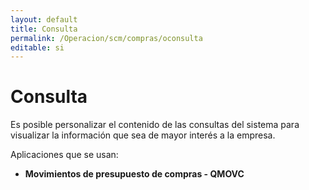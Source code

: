 ```yaml
---
layout: default
title: Consulta
permalink: /Operacion/scm/compras/oconsulta
editable: si
---
```


# Consulta  

Es posible personalizar el contenido de las consultas del sistema para visualizar la información que sea de mayor interés a la empresa.  

Aplicaciones que se usan:  

* **Movimientos de presupuesto de compras - QMOVC**


